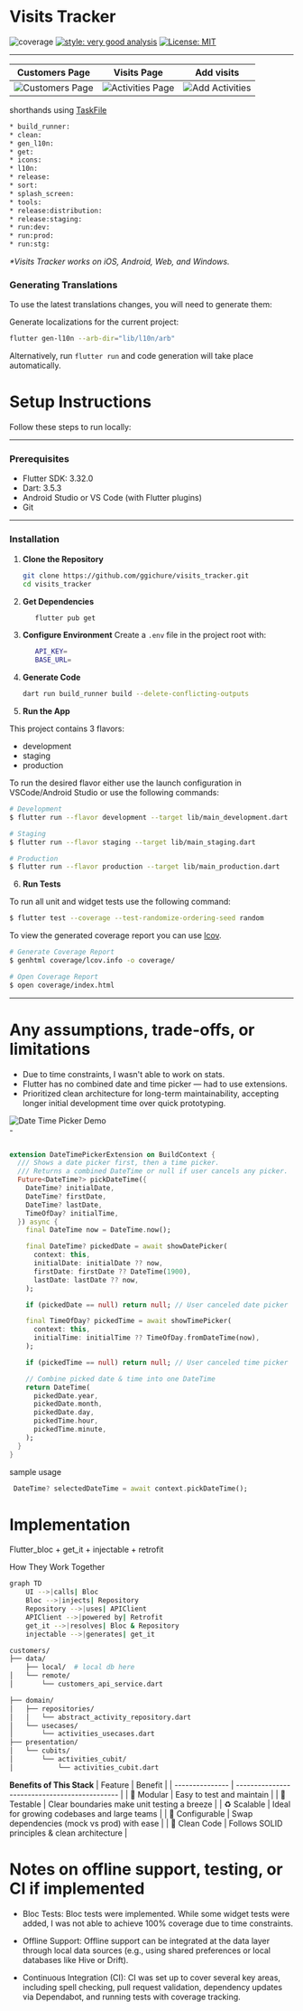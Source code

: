 # Visits Tracker

![coverage][coverage_badge]
[![style: very good analysis][very_good_analysis_badge]][very_good_analysis_link]
[![License: MIT][license_badge]][license_link]


---

| Customers Page      |  Visits Page     | Add visits      |
|--------------------|--------------------|------------------|
| ![Customers Page](./screenshots/2.png) | ![ Activities Page](./screenshots/1.png) | ![Add Activities](./screenshots/3.png) |



shorthands using [TaskFile](https://taskfile.dev/)
```sh
* build_runner:               
* clean:                      
* gen_l10n:                   
* get:                        
* icons:                      
* l10n:                       
* release:                    
* sort:                       
* splash_screen:              
* tools:                      
* release:distribution:       
* release:staging:            
* run:dev:                    
* run:prod:                   
* run:stg:   

```

_\*Visits Tracker works on iOS, Android, Web, and Windows._


### Generating Translations

To use the latest translations changes, you will need to generate them:

Generate localizations for the current project:

```sh
flutter gen-l10n --arb-dir="lib/l10n/arb"
```

Alternatively, run `flutter run` and code generation will take place automatically.





# Setup Instructions

Follow these steps to run locally:

---

### Prerequisites
- Flutter SDK: 3.32.0  
- Dart: 3.5.3  
- Android Studio or VS Code (with Flutter plugins)  
- Git  

---

### Installation

1. **Clone the Repository**  
   ```bash
   git clone https://github.com/ggichure/visits_tracker.git
   cd visits_tracker
    ```

2. **Get Dependencies**  
   ``` sh
      flutter pub get
   ```

3. **Configure Environment**
   Create a `.env` file in the project root with:

   ``` sh
      API_KEY=
      BASE_URL=

   ```

4. **Generate Code**

   ```bash
   dart run build_runner build --delete-conflicting-outputs
   ```

5. **Run the App**

  This project contains 3 flavors:

- development
- staging
- production

To run the desired flavor either use the launch configuration in VSCode/Android Studio or use the following commands:

```sh
# Development
$ flutter run --flavor development --target lib/main_development.dart

# Staging
$ flutter run --flavor staging --target lib/main_staging.dart

# Production
$ flutter run --flavor production --target lib/main_production.dart
```

6. **Run Tests**

  
To run all unit and widget tests use the following command:

```sh
$ flutter test --coverage --test-randomize-ordering-seed random
```

To view the generated coverage report you can use [lcov](https://github.com/linux-test-project/lcov).

```sh
# Generate Coverage Report
$ genhtml coverage/lcov.info -o coverage/

# Open Coverage Report
$ open coverage/index.html
```


---




# Any assumptions, trade-offs, or limitations

- Due to time constraints, I wasn't able to work on stats.
 - Flutter has no combined date and time picker — had to use extensions.
 - Prioritized clean architecture for long-term maintainability, accepting longer initial development time over quick prototyping.


<img src="./screenshots/date_time.gif" alt="Date Time Picker Demo" />
<br>
-


```dart

extension DateTimePickerExtension on BuildContext {
  /// Shows a date picker first, then a time picker.
  /// Returns a combined DateTime or null if user cancels any picker.
  Future<DateTime?> pickDateTime({
    DateTime? initialDate,
    DateTime? firstDate,
    DateTime? lastDate,
    TimeOfDay? initialTime,
  }) async {
    final DateTime now = DateTime.now();

    final DateTime? pickedDate = await showDatePicker(
      context: this,
      initialDate: initialDate ?? now,
      firstDate: firstDate ?? DateTime(1900),
      lastDate: lastDate ?? now,
    );

    if (pickedDate == null) return null; // User canceled date picker

    final TimeOfDay? pickedTime = await showTimePicker(
      context: this,
      initialTime: initialTime ?? TimeOfDay.fromDateTime(now),
    );

    if (pickedTime == null) return null; // User canceled time picker

    // Combine picked date & time into one DateTime
    return DateTime(
      pickedDate.year,
      pickedDate.month,
      pickedDate.day,
      pickedTime.hour,
      pickedTime.minute,
    );
  }
}

```

sample usage
```dart
 DateTime? selectedDateTime = await context.pickDateTime();
 ```


# Implementation
Flutter_bloc + get_it + injectable + retrofit 

 How They Work Together

```sh
graph TD
    UI -->|calls| Bloc
    Bloc -->|injects| Repository
    Repository -->|uses| APIClient
    APIClient -->|powered by| Retrofit
    get_it -->|resolves| Bloc & Repository
    injectable -->|generates| get_it 

```

```sh
customers/
├── data/
    ├── local/  # local db here 
│   └── remote/
│       └── customers_api_service.dart  

├── domain/
│   ├── repositories/
│   │   └── abstract_activity_repository.dart 
│   └── usecases/
│       └── activities_usecases.dart         
├── presentation/
│   └── cubits/
│       └── activities_cubit/
│           └── activities_cubit.dart         

```

 **Benefits of This Stack**
| Feature         | Benefit                                       |
| --------------- | --------------------------------------------- |
| 🧩 Modular      | Easy to test and maintain                     |
| 🧪 Testable     | Clear boundaries make unit testing a breeze   |
| ♻️ Scalable     | Ideal for growing codebases and large teams   |
| 🔧 Configurable | Swap dependencies (mock vs prod) with ease    |
| 🧠 Clean Code   | Follows SOLID principles & clean architecture |


# Notes on offline support, testing, or CI if implemented
 

   - Bloc Tests: Bloc tests were implemented. While some widget tests were added, I was not able to achieve 100% coverage due to time constraints.

   - Offline Support: Offline support can be integrated at the data layer through local data sources (e.g., using shared preferences or local databases like Hive or Drift).

  -  Continuous Integration (CI): CI was set up to cover several key areas, including spell checking, pull request validation, dependency updates via Dependabot, and running tests with coverage tracking.


[coverage_badge]: coverage_badge.svg
[flutter_localizations_link]: https://api.flutter.dev/flutter/flutter_localizations/flutter_localizations-library.html
[internationalization_link]: https://flutter.dev/docs/development/accessibility-and-localization/internationalization
[license_badge]: https://img.shields.io/badge/license-MIT-blue.svg
[license_link]: https://opensource.org/licenses/MIT
[very_good_analysis_badge]: https://img.shields.io/badge/style-very_good_analysis-B22C89.svg
[very_good_analysis_link]: https://pub.dev/packages/very_good_analysis
[very_good_cli_link]: https://github.com/VeryGoodOpenSource/very_good_cli
